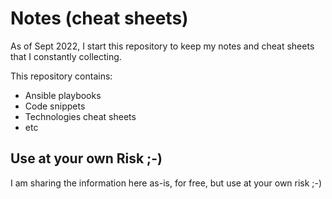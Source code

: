 # Notes (cheat sheets)
As of Sept 2022, I start this repository to keep my notes and cheat sheets that I constantly collecting. 

This repository contains:
- Ansible playbooks
- Code snippets
- Technologies cheat sheets
- etc

## Use at your own Risk ;-)
I am sharing the information here as-is, for free, but use at your own risk ;-)
